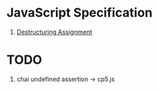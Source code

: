 
JavaScript Specification
========================

1. [Destructuring Assignment](https://developer.mozilla.org/en-US/docs/Web/JavaScript/Reference/Operators/Destructuring_assignment)

TODO
====

1. chai undefined assertion -> cp5.js
